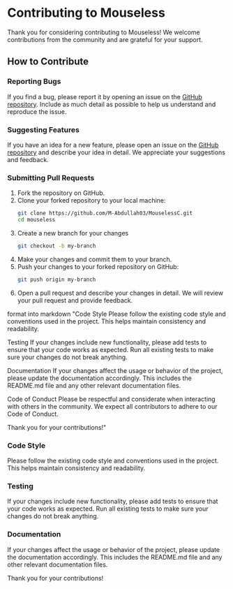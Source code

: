 # Contributing to Mouseless

Thank you for considering contributing to Mouseless! We welcome contributions from the community and are grateful for your support.

## How to Contribute

### Reporting Bugs

If you find a bug, please report it by opening an issue on the [GitHub repository](https://github.com/M-Abdullah03/mouseless/issues). Include as much detail as possible to help us understand and reproduce the issue.

### Suggesting Features

If you have an idea for a new feature, please open an issue on the [GitHub repository](https://github.com/M-Abdullah03/mouseless/issues) and describe your idea in detail. We appreciate your suggestions and feedback.

### Submitting Pull Requests

1. Fork the repository on GitHub.
2. Clone your forked repository to your local machine:
   ```sh
   git clone https://github.com/M-Abdullah03/MouselessC.git
   cd mouseless
   ```
3. Create a new branch for your changes
    ```sh
    git checkout -b my-branch
    ```
4. Make your changes and commit them to your branch.
5. Push your changes to your forked repository on GitHub:
   ```sh
   git push origin my-branch
   ```
6. Open a pull request and describe your changes in detail. We will review your pull request and provide feedback.

format into markdown
"Code Style
Please follow the existing code style and conventions used in the project. This helps maintain consistency and readability.

Testing
If your changes include new functionality, please add tests to ensure that your code works as expected. Run all existing tests to make sure your changes do not break anything.

Documentation
If your changes affect the usage or behavior of the project, please update the documentation accordingly. This includes the README.md file and any other relevant documentation files.

Code of Conduct
Please be respectful and considerate when interacting with others in the community. We expect all contributors to adhere to our Code of Conduct.

Thank you for your contributions!"

### Code Style

Please follow the existing code style and conventions used in the project. This helps maintain consistency and readability.

### Testing

If your changes include new functionality, please add tests to ensure that your code works as expected. Run all existing tests to make sure your changes do not break anything.

### Documentation

If your changes affect the usage or behavior of the project, please update the documentation accordingly. This includes the README.md file and any other relevant documentation files.

Thank you for your contributions!
